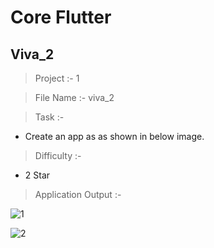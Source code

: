 # Core Flutter

## Viva_2

> Project :- 1

> File Name :- viva_2

> Task :-

- Create an app as as shown in below image.

> Difficulty :-

- 2 Star

> Application Output :- 

![1](https://user-images.githubusercontent.com/114165239/235227993-5a9cd05d-cb0a-451b-bb9e-f676fb32623e.PNG)

![2](https://user-images.githubusercontent.com/114165239/235228006-6935ac39-4fdc-4230-8de9-e3226c7b8760.PNG)

